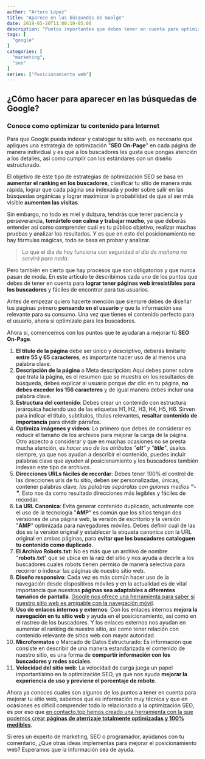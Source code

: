 ```yaml
---
author: "Arturo López"
title: "Aparece en las búsquedas de Goolge"
date: 2019-03-20T11:00:19-05:00
description: "Puntos importantes que debes tener en cuenta para optimizar tu contenido web, con el objetivo de posicionar tu sitio en Google"
tags: [
  "google"
]
categories: [
  "marketing",
  "seo"
]
series: ["Posicionamiento web"]
---
```


## ¿Cómo hacer para aparecer en las búsquedas de Google?

### Conoce como optimizar tu contenido para Internet

Para que Google pueda indexar y catalogar tu sitio web, es necesario que apliques una estrategia de optimización
"**SEO On-Page**" en cada página de manera individual y es que a los buscadores les gusta que pongas atención a los
detalles, así como cumplir con los estándares con un diseño estructurado.

<!--more-->

El objetivo de este tipo de estrategias de optimización SEO se basa en **aumentar el ranking en los buscadores**,
clasificar tu sitio de manera más rápida, lograr que cada página sea indexada y poder sobre salir en las búsquedas
orgánicas y lograr maximizar la probabilidad de que al ser más visible **aumenten las visitas**.

Sin embargo, no todo es miel y dulzura, tendrás que tener paciencia y perseverancia, **tomártelo con calma y trabajar
mucho**, ya que deberás entender así como comprender cuál es tu público objetivo, realizar muchas pruebas y analizar
los resultados. Y es que en esto del posicionamiento no hay fórmulas mágicas, todo se basa en probar y analizar.

> Lo que el día de hoy funciona con seguridad *el día de mañana no servirá para nada*.

Pero también en cierto que hay procesos que son obligatorios y que nunca pasan de moda. En este artículo te
describimos cada uno de los puntos que debes de tener en cuenta para **lograr tener páginas web irresistibles para los
buscadores** y fáciles de encontrar para tus usuarios.

Antes de empezar quiero hacerte mención que siempre debes de diseñar tus paginas primero **pensando en el usuario** y
que la información sea relevante para su consumo. Una vez que tienes el contenido perfecto para el usuario, ahora si
optimízalo para los buscadores.

Ahora sí, comencemos con los puntos que te ayudaran a mejorar tú **SEO On-Page**.

1.	**El título de la página** debe ser único y descriptivo, deberás limitarlo **entre 55 y 65 caracteres**, es
importante hacer uso de al menos una palabra clave.
2.	**Descripción de la página** o Meta descripción: Aquí debes poner sobre que trata la página, es el resumen que se
muestra en los resultados de búsqueda, debes explicar al usuario porque dar clic en tu página, **no debes exceder los
156 caracteres** y de igual manera debes incluir una palabra clave.
3.	**Estructura del contenido**: Debes crear un contenido con estructura jerárquica haciendo uso de las etiquetas H1,
H2, H3, H4, H5, H6. Sirven para indicar el título, subtítulos, títulos relevantes, **resaltar contenido de
importancia** para dividir párrafos.
4.	**Optimiza imágenes y videos**: Lo primero que debes de considerar es reducir el tamaño de los archivos para
mejorar la carga de la página. Otro aspecto a considerar y que en muchas ocasiones no se presta mucha atención, es
_hacer uso de los atributos "**alt**" y "**title**"_, úsalos siempre, ya que nos ayudan a describir el contenido,
puedes incluir palabras clave que ayuden al posicionamiento y los buscadores también indexan este tipo de archivos.
5.	**Direcciones URLs fáciles de recordar**: Debes tener 100% el control de las direcciones urls de tu sitio, deben
ser personalizadas, únicas, contener palabras clave, _las palabras sepáralas con guiones medios **"-"**_. Esto nos da
como resultado direcciones más legibles y fáciles de recordar.
6.	**La URL Canonica**: Evita generar contenido duplicado, actualmente con el uso de la tecnología "**AMP**" es común
que los sitios tengan dos versiones de una página web, la versión de escritorio y la versión "**AMP**" optimizada
para navegadores móviles. Debes definir cuál de las dos es la versión original y establecer la etiqueta canonica con
la URL original en ambas páginas, para **evitar que los buscadores cataloguen tu contenido como duplicado**.
7.	**El Archivo Robots.txt**: No es más que un archivo de nombre "**robots.txt**" que se ubica en la raíz del sitio y
nos ayuda a decirle a los buscadores cuales robots tienen permiso de manera selectiva para recorrer o indexar las
páginas de nuestro sitio web.
8.	**Diseño responsivo**: Cada vez es más común hacer uso de la navegación desde dispositivos móviles y en la
actualidad es de vital importancia que nuestras **páginas sea adaptables a diferentes tamaños de pantalla**. [Google nos
ofrece una herramienta para saber si nuestro sitio web es amigable con la navegación móvil](https://www.google.com/webmasters/tools/mobile-friendly/).
9.	**Uso de enlaces internos y externos**: Con los enlaces internos **mejora la navegación en tu sitio web** y ayuda
en el posicionamiento, así como en el rastreo de los buscadores. Y los enlaces externos nos ayudan en aumentar el
ranking
de nuestro sitio, así como tener relación con contenido relevante de sitios web con mayor autoridad.
10.	**Microformatos** o Marcado de Datos Estructurado: Es información que consiste en describir de una manera
estandarizada el contenido de nuestro sitio, es una forma de **compartir información con los buscadores y redes
sociales**.
11.	**Velocidad del sitio web**: La velocidad de carga juega un papel importantísimo en la optimización SEO, ya que nos
ayuda **mejorar la experiencia de uso y previene el porcentaje de rebote**.

Ahora ya conoces cuales son algunos de los puntos a tener en cuenta para mejorar tu sitio web, sabemos que es
información muy técnica y que en ocasiones es difícil comprender todo lo relacionado a la optimización SEO, es por
eso que [en contacto.top hemos creado una herramienta con la que podemos crear **páginas de aterrizaje totalmente
optimizadas y 100% medibles**](http://localhost:4000/nuestras-herramientas.html).

Si eres un experto de marketing, SEO o programador, ayúdanos con tu comentario, ¿Que otras ideas implementas para
mejorar el posicionamiento web? Esperamos que la información sea de ayuda.
